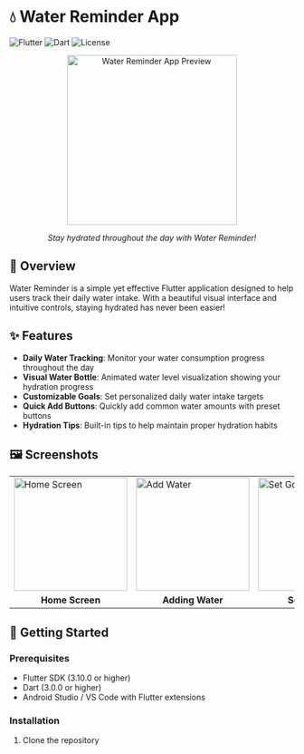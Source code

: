 # 💧 Water Reminder App

![Flutter](https://img.shields.io/badge/Flutter-3.10.0+-blue.svg)
![Dart](https://img.shields.io/badge/Dart-3.0.0+-blue.svg)
![License](https://img.shields.io/badge/License-MIT-green.svg)

<div align="center">
  <img src="screenshots/app_preview.png" alt="Water Reminder App Preview" width="300">
  <p><i>Stay hydrated throughout the day with Water Reminder!</i></p>
</div>

## 📱 Overview

Water Reminder is a simple yet effective Flutter application designed to help users track their daily water intake. With a beautiful visual interface and intuitive controls, staying hydrated has never been easier!

## ✨ Features

- **Daily Water Tracking**: Monitor your water consumption progress throughout the day
- **Visual Water Bottle**: Animated water level visualization showing your hydration progress
- **Customizable Goals**: Set personalized daily water intake targets
- **Quick Add Buttons**: Quickly add common water amounts with preset buttons
- **Hydration Tips**: Built-in tips to help maintain proper hydration habits

## 🖼️ Screenshots

<div align="center">
  <table>
    <tr>
      <td><img src="screenshots/home_screen.png" width="200" alt="Home Screen"></td>
      <td><img src="screenshots/add_water.png" width="200" alt="Add Water"></td>
      <td><img src="screenshots/set_goal.png" width="200" alt="Set Goal"></td>
    </tr>
    <tr>
      <td align="center"><b>Home Screen</b></td>
      <td align="center"><b>Adding Water</b></td>
      <td align="center"><b>Setting Goal</b></td>
    </tr>
  </table>
</div>

## 🚀 Getting Started

### Prerequisites

- Flutter SDK (3.10.0 or higher)
- Dart (3.0.0 or higher)
- Android Studio / VS Code with Flutter extensions

### Installation

1. Clone the repository
